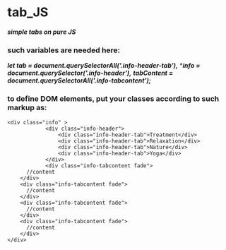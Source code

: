 # tab_JS
***simple tabs on pure JS***

### such variables are needed here:

***let tab = document.querySelectorAll('.info-header-tab'),***
****info = document.querySelector('.info-header'),***
***tabContent = document.querySelectorAll('.info-tabcontent');***

### to define DOM elements, put your classes according to such markup as:

    <div class="info" >
				<div class="info-header">
					<div class="info-header-tab">Treatment</div>
					<div class="info-header-tab">Relaxation</div>
					<div class="info-header-tab">Nature</div>
					<div class="info-header-tab">Yoga</div>
				</div>
				<div class="info-tabcontent fade">
          //content
        </div>
        <div class="info-tabcontent fade">
          //content
        </div>
        <div class="info-tabcontent fade">
          //content
        </div>
        <div class="info-tabcontent fade">
          //content
        </div>
    </div>
